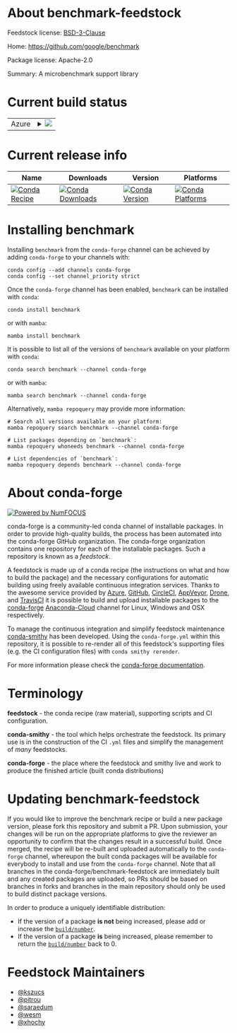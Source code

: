 About benchmark-feedstock
=========================

Feedstock license: [BSD-3-Clause](https://github.com/conda-forge/benchmark-feedstock/blob/main/LICENSE.txt)

Home: https://github.com/google/benchmark

Package license: Apache-2.0

Summary: A microbenchmark support library

Current build status
====================


<table>
    
  <tr>
    <td>Azure</td>
    <td>
      <details>
        <summary>
          <a href="https://dev.azure.com/conda-forge/feedstock-builds/_build/latest?definitionId=6213&branchName=main">
            <img src="https://dev.azure.com/conda-forge/feedstock-builds/_apis/build/status/benchmark-feedstock?branchName=main">
          </a>
        </summary>
        <table>
          <thead><tr><th>Variant</th><th>Status</th></tr></thead>
          <tbody><tr>
              <td>linux_64</td>
              <td>
                <a href="https://dev.azure.com/conda-forge/feedstock-builds/_build/latest?definitionId=6213&branchName=main">
                  <img src="https://dev.azure.com/conda-forge/feedstock-builds/_apis/build/status/benchmark-feedstock?branchName=main&jobName=linux&configuration=linux%20linux_64_" alt="variant">
                </a>
              </td>
            </tr><tr>
              <td>linux_aarch64</td>
              <td>
                <a href="https://dev.azure.com/conda-forge/feedstock-builds/_build/latest?definitionId=6213&branchName=main">
                  <img src="https://dev.azure.com/conda-forge/feedstock-builds/_apis/build/status/benchmark-feedstock?branchName=main&jobName=linux&configuration=linux%20linux_aarch64_" alt="variant">
                </a>
              </td>
            </tr><tr>
              <td>linux_ppc64le</td>
              <td>
                <a href="https://dev.azure.com/conda-forge/feedstock-builds/_build/latest?definitionId=6213&branchName=main">
                  <img src="https://dev.azure.com/conda-forge/feedstock-builds/_apis/build/status/benchmark-feedstock?branchName=main&jobName=linux&configuration=linux%20linux_ppc64le_" alt="variant">
                </a>
              </td>
            </tr><tr>
              <td>osx_64</td>
              <td>
                <a href="https://dev.azure.com/conda-forge/feedstock-builds/_build/latest?definitionId=6213&branchName=main">
                  <img src="https://dev.azure.com/conda-forge/feedstock-builds/_apis/build/status/benchmark-feedstock?branchName=main&jobName=osx&configuration=osx%20osx_64_" alt="variant">
                </a>
              </td>
            </tr><tr>
              <td>osx_arm64</td>
              <td>
                <a href="https://dev.azure.com/conda-forge/feedstock-builds/_build/latest?definitionId=6213&branchName=main">
                  <img src="https://dev.azure.com/conda-forge/feedstock-builds/_apis/build/status/benchmark-feedstock?branchName=main&jobName=osx&configuration=osx%20osx_arm64_" alt="variant">
                </a>
              </td>
            </tr><tr>
              <td>win_64</td>
              <td>
                <a href="https://dev.azure.com/conda-forge/feedstock-builds/_build/latest?definitionId=6213&branchName=main">
                  <img src="https://dev.azure.com/conda-forge/feedstock-builds/_apis/build/status/benchmark-feedstock?branchName=main&jobName=win&configuration=win%20win_64_" alt="variant">
                </a>
              </td>
            </tr>
          </tbody>
        </table>
      </details>
    </td>
  </tr>
</table>

Current release info
====================

| Name | Downloads | Version | Platforms |
| --- | --- | --- | --- |
| [![Conda Recipe](https://img.shields.io/badge/recipe-benchmark-green.svg)](https://anaconda.org/conda-forge/benchmark) | [![Conda Downloads](https://img.shields.io/conda/dn/conda-forge/benchmark.svg)](https://anaconda.org/conda-forge/benchmark) | [![Conda Version](https://img.shields.io/conda/vn/conda-forge/benchmark.svg)](https://anaconda.org/conda-forge/benchmark) | [![Conda Platforms](https://img.shields.io/conda/pn/conda-forge/benchmark.svg)](https://anaconda.org/conda-forge/benchmark) |

Installing benchmark
====================

Installing `benchmark` from the `conda-forge` channel can be achieved by adding `conda-forge` to your channels with:

```
conda config --add channels conda-forge
conda config --set channel_priority strict
```

Once the `conda-forge` channel has been enabled, `benchmark` can be installed with `conda`:

```
conda install benchmark
```

or with `mamba`:

```
mamba install benchmark
```

It is possible to list all of the versions of `benchmark` available on your platform with `conda`:

```
conda search benchmark --channel conda-forge
```

or with `mamba`:

```
mamba search benchmark --channel conda-forge
```

Alternatively, `mamba repoquery` may provide more information:

```
# Search all versions available on your platform:
mamba repoquery search benchmark --channel conda-forge

# List packages depending on `benchmark`:
mamba repoquery whoneeds benchmark --channel conda-forge

# List dependencies of `benchmark`:
mamba repoquery depends benchmark --channel conda-forge
```


About conda-forge
=================

[![Powered by
NumFOCUS](https://img.shields.io/badge/powered%20by-NumFOCUS-orange.svg?style=flat&colorA=E1523D&colorB=007D8A)](https://numfocus.org)

conda-forge is a community-led conda channel of installable packages.
In order to provide high-quality builds, the process has been automated into the
conda-forge GitHub organization. The conda-forge organization contains one repository
for each of the installable packages. Such a repository is known as a *feedstock*.

A feedstock is made up of a conda recipe (the instructions on what and how to build
the package) and the necessary configurations for automatic building using freely
available continuous integration services. Thanks to the awesome service provided by
[Azure](https://azure.microsoft.com/en-us/services/devops/), [GitHub](https://github.com/),
[CircleCI](https://circleci.com/), [AppVeyor](https://www.appveyor.com/),
[Drone](https://cloud.drone.io/welcome), and [TravisCI](https://travis-ci.com/)
it is possible to build and upload installable packages to the
[conda-forge](https://anaconda.org/conda-forge) [Anaconda-Cloud](https://anaconda.org/)
channel for Linux, Windows and OSX respectively.

To manage the continuous integration and simplify feedstock maintenance
[conda-smithy](https://github.com/conda-forge/conda-smithy) has been developed.
Using the ``conda-forge.yml`` within this repository, it is possible to re-render all of
this feedstock's supporting files (e.g. the CI configuration files) with ``conda smithy rerender``.

For more information please check the [conda-forge documentation](https://conda-forge.org/docs/).

Terminology
===========

**feedstock** - the conda recipe (raw material), supporting scripts and CI configuration.

**conda-smithy** - the tool which helps orchestrate the feedstock.
                   Its primary use is in the construction of the CI ``.yml`` files
                   and simplify the management of *many* feedstocks.

**conda-forge** - the place where the feedstock and smithy live and work to
                  produce the finished article (built conda distributions)


Updating benchmark-feedstock
============================

If you would like to improve the benchmark recipe or build a new
package version, please fork this repository and submit a PR. Upon submission,
your changes will be run on the appropriate platforms to give the reviewer an
opportunity to confirm that the changes result in a successful build. Once
merged, the recipe will be re-built and uploaded automatically to the
`conda-forge` channel, whereupon the built conda packages will be available for
everybody to install and use from the `conda-forge` channel.
Note that all branches in the conda-forge/benchmark-feedstock are
immediately built and any created packages are uploaded, so PRs should be based
on branches in forks and branches in the main repository should only be used to
build distinct package versions.

In order to produce a uniquely identifiable distribution:
 * If the version of a package **is not** being increased, please add or increase
   the [``build/number``](https://docs.conda.io/projects/conda-build/en/latest/resources/define-metadata.html#build-number-and-string).
 * If the version of a package **is** being increased, please remember to return
   the [``build/number``](https://docs.conda.io/projects/conda-build/en/latest/resources/define-metadata.html#build-number-and-string)
   back to 0.

Feedstock Maintainers
=====================

* [@kszucs](https://github.com/kszucs/)
* [@pitrou](https://github.com/pitrou/)
* [@saraedum](https://github.com/saraedum/)
* [@wesm](https://github.com/wesm/)
* [@xhochy](https://github.com/xhochy/)

